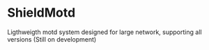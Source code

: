 # ShieldMotd

Ligthweigth motd system designed for large network, supporting all versions (Still on development)
